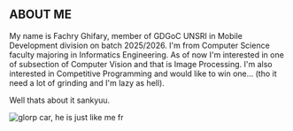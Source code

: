 ## ABOUT ME

My name is Fachry Ghifary, member of GDGoC UNSRI in Mobile Development division on batch 2025/2026. I'm from Computer Science faculty majoring in Informatics Engineering. As of now I'm interested in one of subsection of Computer Vision and that is Image Processing. I'm also interested in Competitive Programming and would like to win one... (tho it need a lot of grinding and I'm lazy as hell).

Well thats about it sankyuu.

![glorp car, he is just like me fr](https://pbs.twimg.com/profile_images/1768444401037058048/J5u5RC3B_400x400.jpg)